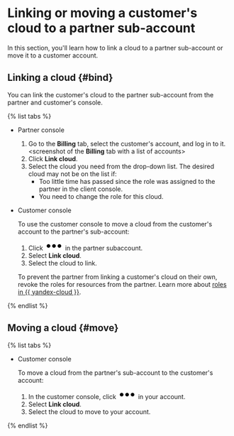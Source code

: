 # Linking or moving a customer's cloud to a partner sub-account

In this section, you'll learn how to link a cloud to a partner sub-account or move it to a customer account.

## Linking a cloud {#bind}

You can link the customer's cloud to the partner sub-account from the partner and customer's console.

{% list tabs %}

- Partner console

   1. Go to the **Billing** tab, select the customer's account, and log in to it.
      <screenshot of the **Billing** tab with a list of accounts>
   1. Click **Link cloud**.
   1. Select the cloud you need from the drop-down list. The desired cloud may not be on the list if:
      * Too little time has passed since the role was assigned to the partner in the client console.
      * You need to change the role for this cloud.


- Customer console

   To use the customer console to move a cloud from the customer's account to the partner's sub-account:
   1. Click ![image](../../_assets/options.svg) in the partner subaccount.
   1. Select **Link cloud**.
   1. Select the cloud to link.

   To prevent the partner from linking a customer's cloud on their own, revoke the roles for resources from the partner. Learn more about [roles in {{ yandex-cloud }}](../../resource-manager/security/).

{% endlist %}

## Moving a cloud {#move}

{% list tabs %}

- Customer console

   To move a cloud from the partner's sub-account to the customer's account:
   1. In the customer console, click ![image](../../_assets/options.svg) in your account.
   1. Select **Link cloud**.
   1. Select the cloud to move to your account.

{% endlist %}